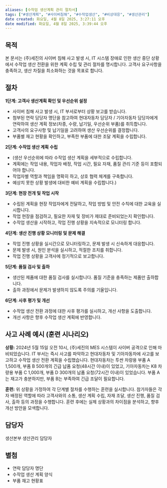 ```yaml
---
aliases: [수작업 생산계획 관리 절차서]
tags: ["#생산계획", "#사이버침해", "#수작업생산", "#비상대응", "#생산관리"]
date created: 화요일, 4월 8일 2025, 3:27:11 오후
date modified: 화요일, 4월 8일 2025, 3:39:44 오후
---
```


## 목적


본 문서는 (주)세진의 사이버 침해 사고 발생 시, IT 시스템 장애로 인한 생산 중단 상황에서 수작업 생산 전환을 위한 계획 수립 및 관리 절차를 명시합니다. 고객사 요구사항을 충족하고, 생산 차질을 최소화하는 것을 목표로 합니다.


## 절차

**1단계: 고객사 생산계획 확인 및 우선순위 설정**
- 사이버 침해 사고 발생 시, IT 부서로부터 상황 보고를 받습니다. 
- 첨부된 연락 담당자 명단을 참고하여 현대자동차 담당자 / 기아자동차 담당자에게 연락하여  생산 계획 정보(차종, 수량, 납기일, 우선순위 부품)를 취득합니다.  
- 고객사의 요구사항 및 납기일을 고려하여 생산 우선순위를 결정합니다.  
- 부품별 재고 현황을 확인하고, 부족한 부품에 대한 조달 계획을 수립합니다.

**2단계: 수작업 생산 계획 수립** 
- (생산 우선순위에 따라 수작업 생산 계획을 세부적으로 수립합니다. 
- 계획에는 작업 내용, 작업자 배정, 작업 시간, 필요 자재, 품질 관리 기준 등이 포함되어야 합니다. 
- 작업자별 역할과 책임을 명확히 하고, 상호 협력 체계를 구축합니다. 
- 예상치 못한 상황 발생에 대비한 예비 계획을 수립합니다.)

**3단계: 현장 전개 및 작업 시작** 
- 수립된 계획을 현장 작업자에게 전달하고, 작업 방법 및 안전 수칙에 대한 교육을 실시합니다.
- 작업 현장을 점검하고, 필요한 자재 및 장비가 제대로 준비되었는지 확인합니다. 
- 수작업 생산을 시작하고, 작업 진행 상황을 지속적으로 모니터링 합니다.

**4단계: 생산 진행 상황 모니터링 및 문제 해결** 
- 작업 진행 상황을 실시간으로 모니터링하고, 문제 발생 시 신속하게 대응합니다. 
- 문제 발생 시, 원인 분석을 실시하고, 적절한 조치를 취합니다. 
- 작업 진행 상황을 고객사에 정기적으로 보고합니다.

**5단계: 품질 검사 및 출하** 
 - 생산된 제품에 대한 품질 검사를 실시합니다. 품질 기준을 충족하는 제품만 출하합니다. 
 - 출하 과정에서 문제가 발생하지 않도록 주의를 기울입니다.

**6단계: 사후 평가 및 개선** 
 - 수작업 생산 전환 과정에 대한 사후 평가를 실시하고, 개선 사항을 도출합니다. 
 - 개선 사항은 향후 수작업 생산 계획에 반영합니다.


## 사고 사례 예시 (훈련 시나리오)

**상황:** 2024년 5월 15일 오전 10시, (주)세진의 MES 시스템이 사이버 공격으로 인해 마비되었습니다.  IT 부서는 즉시 사고를 파악하고 현대자동차 및 기아자동차에 사고를 보고하고 수작업 생산 전환 계획을 수립했습니다. 현대자동차는 투싼 차량용 부품 A 1,500개, 부품 B 500개의 긴급 납품 요청(48시간 이내)이 있었고, 기아자동차는 K8 차량용 부품 C 1,000개, 부품 D 300개의 납품 요청(72시간 이내)이 있었습니다.  부품 A는 재고가 충분하지만, 부품 B는 부족하여 긴급 조달이 필요합니다.

**훈련:**  위 상황을 가정하여 각 단계별 절차를 수행하는 훈련을 실시합니다.  참가자들은 각자 배정된 역할에 따라  고객사와의 소통,  생산 계획 수립,  자재 조달,  생산 진행,  품질 검사,  출하 등의 과정을 수행합니다.  훈련 후에는  실제 상황과의 차이점을 분석하고,  향후 개선 방안을 모색합니다.


## 담당자

생산본부 생산관리 담당자


## 별첨

* 연락 담당자 명단
* 수작업 생산 계획 양식
* 부품 재고 현황표